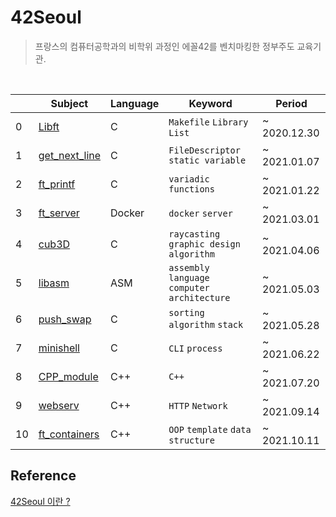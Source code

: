 # 42Seoul
> 프랑스의 컴퓨터공학과의 비학위 과정인 에꼴42를 벤치마킹한 정부주도 교육기관.

<br>

|| Subject | Language| Keyword | Period |
|--- |---| --- | --- | --- |
0| [Libft](https://github.com/jinbekim/libft)  |C| `Makefile` `Library` `List`  | ~ 2020.12.30 |
1| [get_next_line](https://github.com/jinbekim/get_next_line) |C| `FileDescriptor` `static variable`  | ~ 2021.01.07 |
2| [ft_printf](https://github.com/jinbekim/ft_printf)  |C| `variadic functions` | ~ 2021.01.22 |
3| [ft_server](https://github.com/jinbekim/ft_server)  |Docker| `docker` `server` | ~ 2021.03.01 |
4| [cub3D](https://github.com/jinbekim/cub3D)  |C| `raycasting` `graphic design` `algorithm`  | ~ 2021.04.06 |
5| [libasm](https://github.com/jinbekim/libasm)  |ASM| `assembly language` `computer architecture` | ~ 2021.05.03 |
6| [push_swap](https://github.com/jinbekim/push_swap)  |C| `sorting algorithm` `stack` | ~ 2021.05.28 |
7| [minishell](https://github.com/jinbekim/minishell)  |C| `CLI` `process` | ~ 2021.06.22 |
8| [CPP_module](https://github.com/jinbekim/CPP_modules)  |C++| `C++` | ~ 2021.07.20 |
9| [webserv](https://github.com/socketsocket/passive_team)  |C++| `HTTP` `Network`| ~ 2021.09.14 |
10| [ft_containers](https://github.com/jinbekim/ft_containers) |C++| `OOP` `template` `data structure` | ~ 2021.10.11 |


## Reference
[42Seoul 이란 ?](https://yechoi.tistory.com/4)
